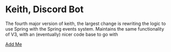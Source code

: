 # Keith, Discord Bot

The fourth major version of keith, the largest change is rewriting the logic to use Spring with the Spring events system.
Maintains the same functionality of V3, with an (eventually) nicer code base to go with

[Add Me](https://discord.com/oauth2/authorize?client_id=624702573064224803&scope=botConfiguration&permissions=8)

